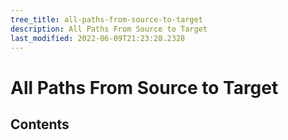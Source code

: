 ```yaml
---
tree_title: all-paths-from-source-to-target
description: All Paths From Source to Target
last_modified: 2022-06-09T21:23:28.2328
---
```


# All Paths From Source to Target

## Contents

